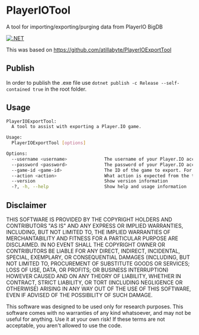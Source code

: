 # PlayerIOTool
A tool for importing/exporting/purging data from PlayerIO BigDB

[![.NET](https://github.com/Keerpich/PlayerIOBigDBTool/actions/workflows/dotnet.yml/badge.svg?branch=main)](https://github.com/Keerpich/PlayerIOBigDBTool/actions/workflows/dotnet.yml)

This was based on https://github.com/atillabyte/PlayerIOExportTool

## Publish
In order to publish the .exe file use `dotnet publish -c Release --self-contained true` in the root folder.

## Usage
```bash
PlayerIOExportTool:
  A tool to assist with exporting a Player.IO game.

Usage:
  PlayerIOExportTool [options]

Options:
  --username <username>              The username of your Player.IO account
  --password <password>              The password of your Player.IO account
  --game-id <game-id>                The ID of the game to export. For example: tictactoe-vk6aoralf0yflzepwnhdvw
  --action <action>                  What action is expected from the tool: purge, push-to-server, pull-from-server
  --version                          Show version information
  -?, -h, --help                     Show help and usage information
```

## Disclaimer
THIS SOFTWARE IS PROVIDED BY THE COPYRIGHT HOLDERS AND CONTRIBUTORS
"AS IS" AND ANY EXPRESS OR IMPLIED WARRANTIES, INCLUDING, BUT NOT
LIMITED TO, THE IMPLIED WARRANTIES OF MERCHANTABILITY AND FITNESS FOR
A PARTICULAR PURPOSE ARE DISCLAIMED. IN NO EVENT SHALL THE COPYRIGHT
OWNER OR CONTRIBUTORS BE LIABLE FOR ANY DIRECT, INDIRECT, INCIDENTAL,
SPECIAL, EXEMPLARY, OR CONSEQUENTIAL DAMAGES (INCLUDING, BUT NOT
LIMITED TO, PROCUREMENT OF SUBSTITUTE GOODS OR SERVICES; LOSS OF USE,
DATA, OR PROFITS; OR BUSINESS INTERRUPTION) HOWEVER CAUSED AND ON ANY
THEORY OF LIABILITY, WHETHER IN CONTRACT, STRICT LIABILITY, OR TORT
(INCLUDING NEGLIGENCE OR OTHERWISE) ARISING IN ANY WAY OUT OF THE USE
OF THIS SOFTWARE, EVEN IF ADVISED OF THE POSSIBILITY OF SUCH DAMAGE.

This software was designed to be used only for research purposes.
This software comes with no warranties of any kind whatsoever,
and may not be useful for anything.  Use it at your own risk!
If these terms are not acceptable, you aren't allowed to use the code.
